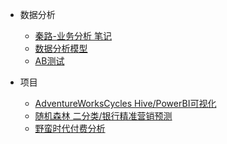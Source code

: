 
* 数据分析
  * [秦路-业务分析 笔记](analysis/docs/qinlu.md)
  * [数据分析模型](analysis/docs/data_analystic.md)
  * [AB测试](analysis/docs/ab_test.md)

* 项目
  * [AdventureWorksCycles Hive/PowerBI可视化](analysis/docs/adventure-works-cycle.md)
  * [随机森林 二分类/银行精准营销预测](analysis/docs/rf_bank.md)
  * [野蛮时代付费分析](analysis/docs/tap4fun.md)


